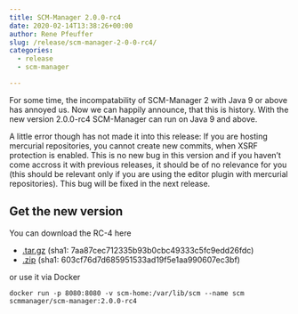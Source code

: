 ```yaml
---
title: SCM-Manager 2.0.0-rc4
date: 2020-02-14T13:38:26+00:00
author: Rene Pfeuffer
slug: /release/scm-manager-2-0-0-rc4/
categories:
  - release
  - scm-manager

---
```

For some time, the incompatability of SCM-Manager 2 with Java 9 or above has annoyed us. Now we can happily announce, that this is history. With the new version 2.0.0-rc4 SCM-Manager can run on Java 9 and above.

A little error though has not made it into this release: If you are hosting mercurial repositories, you cannot create new commits, when XSRF protection is enabled. This is no new bug in this version and if you haven’t come accross it with previous releases, it should be of no relevance for you (this should be relevant only if you are using the editor plugin with mercurial repositories). This bug will be fixed in the next release.

## Get the new version

You can download the RC-4 here

- [.tar.gz](https://maven.scm-manager.org/nexus/service/local/repositories/releases/content/sonia/scm/scm-server/2.0.0-rc4/scm-server-2.0.0-rc4-app.tar.gz) (sha1: 7aa87cec712335b93b0cbc49333c5fc9edd26fdc)
- [.zip](https://maven.scm-manager.org/nexus/service/local/repositories/releases/content/sonia/scm/scm-server/2.0.0-rc4/scm-server-2.0.0-rc4-app.zip) (sha1: 603cf76d7d685951533ad19f5e1aa990607ec3bf)

or use it via Docker

`docker run -p 8080:8080 -v scm-home:/var/lib/scm --name scm scmmanager/scm-manager:2.0.0-rc4`

